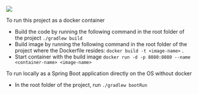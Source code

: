 ![](https://codebuild.eu-north-1.amazonaws.com/badges?uuid=eyJlbmNyeXB0ZWREYXRhIjoiaWNtVHVYTzQvekt1elVpbEJHcXl0aU5XVXM2c1YzVEcyZThjbS9qZ0RYaFByWGxIK0QzbHMrZnhzNVFEb3FDczNzcUtvN1pmbkFqWmIxaTluWGtScEd3PSIsIml2UGFyYW1ldGVyU3BlYyI6IlFTRnhCUWNiUEV4ZHRZcWYiLCJtYXRlcmlhbFNldFNlcmlhbCI6MX0%3D&branch=main)

To run this project as a docker container

- Build the code by running the following command in the root folder of the project `./gradlew build`
- Build image by running the following command in the root folder of the project where the Dockerfile
  resides: `docker build -t <image-name>` .
- Start container with the build image `docker run -d -p 8080:8080 --name <container-name> <image-name>`

To run locally as a Spring Boot application directly on the OS without docker

- In the root folder of the project, run `./gradlew bootRun`
